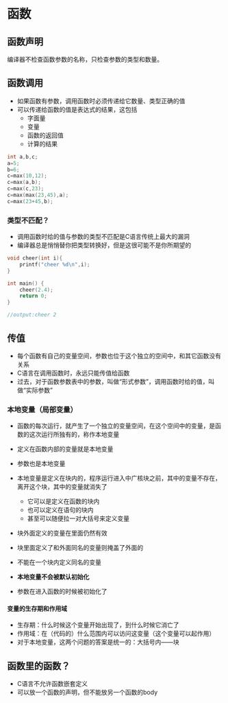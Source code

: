 # 函数

## 函数声明

编译器不检查函数参数的名称，只检查参数的类型和数量。

## 函数调用

* 如果函数有参数，调用函数时必须传递给它数量、类型正确的值
* 可以传递给函数的值是表达式的结果，这包括
  * 字面量
  * 变量
  * 函数的返回值
  * 计算的结果

```c
int a,b,c;
a=5;
b=6;
c=max(10,12);
c=max(a,b);
c=max(c,23);
c=max(max(23,45),a);
c=max(23+45,b);
```

### 类型不匹配？

* 调用函数时给的值与参数的类型不匹配是C语言传统上最大的漏洞
* 编译器总是悄悄替你把类型转换好，但是这很可能不是你所期望的

```c
void cheer(int i){
    printf("cheer %d\n",i);
}

int main() {
    cheer(2.4);
    return 0;
}

//output:cheer 2
```

## 传值

* 每个函数有自己的变量空间，参数也位于这个独立的空间中，和其它函数没有关系
* C语言在调用函数时，永远只能传值给函数
* 过去，对于函数参数表中的参数，叫做“形式参数”，调用函数时给的值，叫做“实际参数”

### 本地变量（局部变量）

* 函数的每次运行，就产生了一个独立的变量空间，在这个空间中的变量，是函数的这次运行所独有的，称作本地变量
* 定义在函数内部的变量就是本地变量
* 参数也是本地变量
* 本地变量是定义在块内的，程序运行进入中广核块之前，其中的变量不存在，离开这个块，其中的变量就消失了
  * 它可以是定义在函数的块内
  * 也可以定义在语句的块内
  * 甚至可以随便拉一对大括号来定义变量

* 块外面定义的变量在里面仍然有效
* 块里面定义了和外面同名的变量则掩盖了外面的
* 不能在一个块内定义同名的变量
* **本地变量不会被默认初始化**
* 参数在进入函数的时候被初始化了

#### 变量的生存期和作用域

* 生存期：什么时候这个变量开始出现了，到什么时候它消亡了
* 作用域：在（代码的）什么范围内可以访问这变量（这个变量可以起作用）
* 对于本地变量，这两个问题的答案是统一的：大括号内——块

## 函数里的函数？

* C语言不允许函数嵌套定义
* 可以放一个函数的声明，但不能放另一个函数的body

